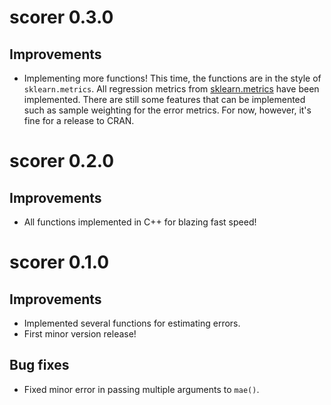 # scorer 0.3.0

## Improvements

* Implementing more functions! This time, the functions are in the style of `sklearn.metrics`. All regression metrics from [sklearn.metrics](http://scikit-learn.org/stable/modules/classes.html#sklearn-metrics-metrics) have been implemented. There are still some features that can be implemented such as sample weighting for the error metrics. For now, however, it's fine for a release to CRAN. 

# scorer 0.2.0

## Improvements

* All functions implemented in C++ for blazing fast speed!
  
# scorer 0.1.0

## Improvements

* Implemented several functions for estimating errors.
* First minor version release!
  
## Bug fixes

* Fixed minor error in passing multiple arguments to `mae()`.
